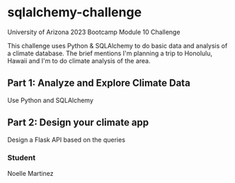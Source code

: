 # sqlalchemy-challenge
University of Arizona 2023 Bootcamp Module 10 Challenge

This challenge uses Python & SQLAlchemy to do basic data and analysis of a climate database. The brief mentions I'm planning a trip to Honolulu, Hawaii and I'm to do climate analysis of the area.

## Part 1: Analyze and Explore Climate Data
Use Python and SQLAlchemy

## Part 2: Design your climate app
Design a Flask API based on the queries

### Student
Noelle Martinez